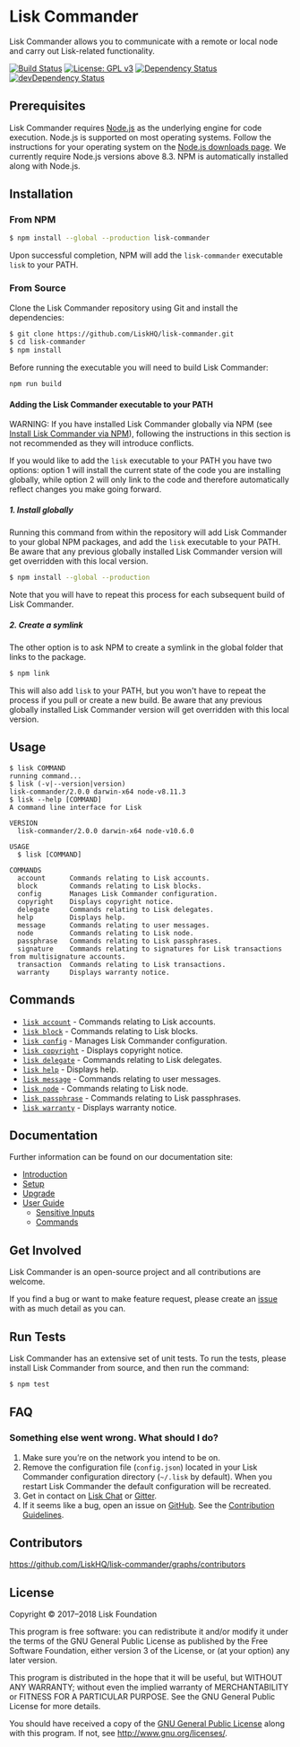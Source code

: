 # Lisk Commander

Lisk Commander allows you to communicate with a remote or local node and carry out Lisk-related functionality.

[![Build Status](https://jenkins.lisk.io/buildStatus/icon?job=lisk-commander/development)](https://jenkins.lisk.io/job/lisk-commander/job/development/)
[![License: GPL v3](https://img.shields.io/badge/License-GPL%20v3-blue.svg)](http://www.gnu.org/licenses/gpl-3.0)
<a href="https://david-dm.org/LiskHQ/lisk-commander"><img src="https://david-dm.org/LiskHQ/lisk-commander.svg" alt="Dependency Status"></a>
<a href="https://david-dm.org/LiskHQ/lisk-commander/?type=dev"><img src="https://david-dm.org/LiskHQ/lisk-commander/dev-status.svg" alt="devDependency Status"></a>

## Prerequisites

Lisk Commander requires [Node.js](https://nodejs.org/) as the underlying engine for code execution. Node.js is supported on most operating systems. Follow the instructions for your operating system on the [Node.js downloads page](https://nodejs.org/en/download/). We currently require Node.js versions above 8.3. NPM is automatically installed along with Node.js.

## Installation

### From NPM

```sh
$ npm install --global --production lisk-commander
```

Upon successful completion, NPM will add the `lisk-commander` executable `lisk` to your PATH.

### From Source

Clone the Lisk Commander repository using Git and install the dependencies:

```sh
$ git clone https://github.com/LiskHQ/lisk-commander.git
$ cd lisk-commander
$ npm install
```

Before running the executable you will need to build Lisk Commander:

```sh
npm run build
```

#### Adding the Lisk Commander executable to your PATH

WARNING: If you have installed Lisk Commander globally via NPM (see [Install Lisk Commander via NPM](https://lisk.io/documentation/lisk-commander/setup)), following the instructions in this section is not recommended as they will introduce conflicts.

If you would like to add the `lisk` executable to your PATH you have two options: option 1 will install the current state of the code you are installing globally, while option 2 will only link to the code and therefore automatically reflect changes you make going forward.

##### 1. Install globally

Running this command from within the repository will add Lisk Commander to your global NPM packages, and add the `lisk` executable to your PATH. Be aware that any previous globally installed Lisk Commander version will get overridden with this local version.

```sh
$ npm install --global --production
```

Note that you will have to repeat this process for each subsequent build of Lisk Commander.

##### 2. Create a symlink

The other option is to ask NPM to create a symlink in the global folder that links to the package.

```sh
$ npm link
```

This will also add `lisk` to your PATH, but you won't have to repeat the process if you pull or create a new build. Be aware that any previous globally installed Lisk Commander version will get overridden with this local version.

## Usage

<!-- usage -->

```sh-session
$ lisk COMMAND
running command...
$ lisk (-v|--version|version)
lisk-commander/2.0.0 darwin-x64 node-v8.11.3
$ lisk --help [COMMAND]
A command line interface for Lisk

VERSION
  lisk-commander/2.0.0 darwin-x64 node-v10.6.0

USAGE
  $ lisk [COMMAND]

COMMANDS
  account      Commands relating to Lisk accounts.
  block        Commands relating to Lisk blocks.
  config       Manages Lisk Commander configuration.
  copyright    Displays copyright notice.
  delegate     Commands relating to Lisk delegates.
  help         Displays help.
  message      Commands relating to user messages.
  node         Commands relating to Lisk node.
  passphrase   Commands relating to Lisk passphrases.
  signature    Commands relating to signatures for Lisk transactions from multisignature accounts.
  transaction  Commands relating to Lisk transactions.
  warranty     Displays warranty notice.
```

<!-- usagestop -->

## Commands

<!-- commands -->

* [`lisk account`](docs/account.md) - Commands relating to Lisk accounts.
* [`lisk block`](docs/block.md) - Commands relating to Lisk blocks.
* [`lisk config`](docs/config.md) - Manages Lisk Commander configuration.
* [`lisk copyright`](docs/copyright.md) - Displays copyright notice.
* [`lisk delegate`](docs/delegate.md) - Commands relating to Lisk delegates.
* [`lisk help`](docs/help.md) - Displays help.
* [`lisk message`](docs/message.md) - Commands relating to user messages.
* [`lisk node`](docs/node.md) - Commands relating to Lisk node.
* [`lisk passphrase`](docs/passphrase.md) - Commands relating to Lisk passphrases.
* [`lisk warranty`](docs/warranty.md) - Displays warranty notice.

<!-- commandsstop -->

## Documentation

Further information can be found on our documentation site:

* [Introduction](https://lisk.io/documentation/lisk-commander)
* [Setup](https://lisk.io/documentation/lisk-commander/setup)
* [Upgrade](https://lisk.io/documentation/lisk-commander/upgrade)
* [User Guide](https://lisk.io/documentation/lisk-commander/user-guide)
  * [Sensitive Inputs](https://lisk.io/documentation/lisk-commander/user-guide/sensitive-inputs)
  * [Commands](https://lisk.io/documentation/lisk-commander/user-guide/commands)

## Get Involved

Lisk Commander is an open-source project and all contributions are welcome.

If you find a bug or want to make feature request, please create an [issue](https://github.com/LiskHQ/lisk-commander/issues) with as much detail as you can.

## Run Tests

Lisk Commander has an extensive set of unit tests. To run the tests, please install Lisk Commander from source, and then run the command:

```sh
$ npm test
```

## FAQ

### Something else went wrong. What should I do?

1. Make sure you’re on the network you intend to be on.
1. Remove the configuration file (`config.json`) located in your Lisk Commander configuration directory (`~/.lisk` by default). When you restart Lisk Commander the default configuration will be recreated.
1. Get in contact on [Lisk Chat][] or [Gitter][].
1. If it seems like a bug, open an issue on [GitHub][bugs]. See the [Contribution Guidelines].

## Contributors

https://github.com/LiskHQ/lisk-commander/graphs/contributors

## License

Copyright © 2017–2018 Lisk Foundation

This program is free software: you can redistribute it and/or modify it under
the terms of the GNU General Public License as published by the Free Software
Foundation, either version 3 of the License, or (at your option) any later
version.

This program is distributed in the hope that it will be useful, but WITHOUT ANY
WARRANTY; without even the implied warranty of MERCHANTABILITY or FITNESS FOR A
PARTICULAR PURPOSE. See the GNU General Public License for more details.

You should have received a copy of the [GNU General Public License][license]
along with this program. If not, see <http://www.gnu.org/licenses/>.

[bugs]: https://github.com/LiskHQ/lisk-commander/issues
[contribution guidelines]: docs/CONTRIBUTING.md
[gitter]: https://gitter.im/LiskHQ/lisk
[license]: https://github.com/LiskHQ/lisk-commander/tree/master/LICENSE
[lisk chat]: https://lisk.chat/home
[nvm]: https://github.com/creationix/nvm
